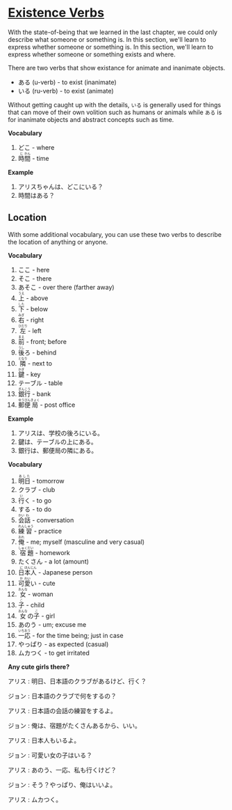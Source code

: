 # [Existence Verbs](http://www.guidetojapanese.org/learn/complete/existence)

With the state-of-being that we learned in the last chapter, we could only describe what someone or something is. In this section, we'll learn to express whether someone or something is. In this section, we'll learn to express whether someone or something exists and where.

There are two verbs that show existance for animate and inanimate objects.

- ある (u-verb) - to exist (inanimate)
- いる (ru-verb) - to exist (animate)

Without getting caught up with the details, `いる` is generally used for things that can move of their own volition such as humans or animals while `ある` is for inanimate objects and abstract concepts such as time.

__Vocabulary__

1. どこ - where
1. <ruby>時<rt>じ</rt>間<rt>かん</rt></ruby> - time

__Example__

1. アリスちゃんは、どこにいる？
1. 時間はある？

## Location

With some additional vocabulary, you can use these two verbs to describe the location of anything or anyone.

__Vocabulary__

1. ここ - here
1. そこ - there
1. あそこ - over there (farther away)
1. <ruby>上<rt>うえ</rt></ruby> - above
1. <ruby>下<rt>した</rt></ruby> - below
1. <ruby>右<rt>みぎ</rt></ruby> - right
1. <ruby>左<rt>ひだり</rt></ruby> - left
1. <ruby>前<rt>まえ</rt></ruby> - front; before
1. <ruby>後<rt>うし</rt>ろ</ruby> - behind
1. <ruby>隣<rt>となり</rt></ruby> - next to
1. <ruby>鍵<rt>かぎ</rt></ruby> - key
1. テーブル - table
1. <ruby>銀<rt>ぎん</rt>行<rt>こう</rt></ruby> - bank
1. <ruby>郵<rt>ゆう</rt>便<rt>びん</rt>局<rt>きょく</rt></ruby> - post office

__Example__

1. アリスは、学校の後ろにいる。
1. 鍵は、テーブルの上にある。
1. 銀行は、郵便局の隣にある。

__Vocabulary__

1. <ruby>明日<rt>あした</rt></ruby> - tomorrow
1. クラブ - club
1. <ruby>行<rt>い</rt>く</ruby> - to go
1. する - to do
1. <ruby>会<rt>かい</rt>話<rt>わ</rt></ruby> - conversation
1. <ruby>練<rt>れん</rt>習<rt>しゅう</rt></ruby> - practice
1. <ruby>俺<rt>おれ</rt></ruby> - me; myself (masculine and very casual)
1. <ruby>宿<rt>しゅく</rt>題<rt>だい</rt></ruby> - homework
1. たくさん - a lot (amount)
1. <ruby>日<rt>に</rt>本<rt>ほん</rt>人<rt>じん</rt></ruby> - Japanese person
1. <ruby>可<rt>か</rt>愛<rt>わい</rt>い</ruby> - cute
1. <ruby>女<rt>おんな</rt></ruby> - woman
1. <ruby>子<rt>こ</rt></ruby> - child
1. <ruby>女<rt>おんな</rt>の<rt></rt>子<rt>こ</rt></ruby> - girl
1. あのう - um; excuse me
1. <ruby>一<rt>いち</rt>応<rt>おう</rt></ruby> - for the time being; just in case
1. やっぱり - as expected (casual)
1. ムカつく - to get irritated

__Any cute girls there?__

アリス : 明日、日本語のクラブがあるけど、行く？

ジョン : 日本語のクラブで何をするの？

アリス : 日本語の会話の練習をするよ。

ジョン : 俺は、宿題がたくさんあるから、いい。

アリス : 日本人もいるよ。

ジョン : 可愛い女の子はいる？

アリス : あのう、一応、私も行くけど？

ジョン : そう？やっぱり、俺はいいよ。

アリス : ムカつく。
